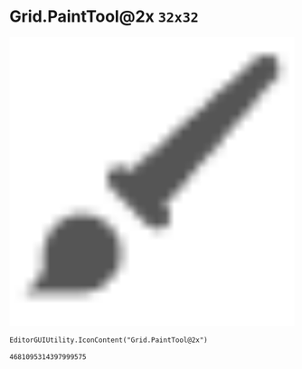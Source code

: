 # Grid.PaintTool@2x `32x32`
<img src="/img/Grid.PaintTool@2x.png" width=512 height=512>

``` CSharp
EditorGUIUtility.IconContent("Grid.PaintTool@2x")
```
```
4681095314397999575
```
